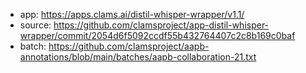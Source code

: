 * app: https://apps.clams.ai/distil-whisper-wrapper/v1.1/
* source: https://github.com/clamsproject/app-distil-whisper-wrapper/commit/2054d6f5092ccdf55b432764407c2c8b169c0baf
* batch: https://github.com/clamsproject/aapb-annotations/blob/main/batches/aapb-collaboration-21.txt
